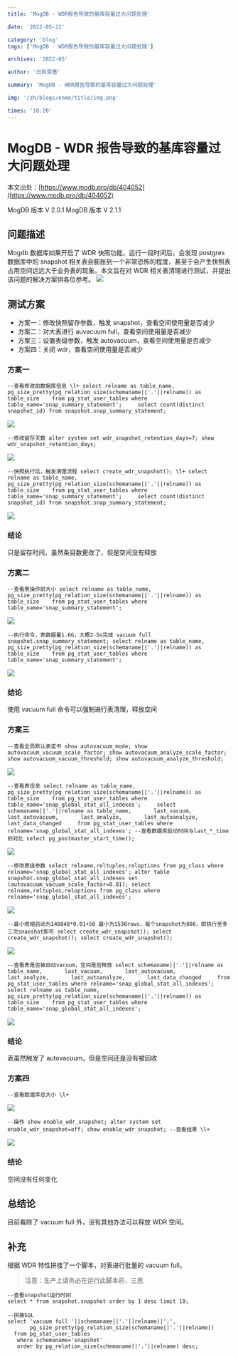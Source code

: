 ```yaml
---
title: 'MogDB - WDR报告导致的基库容量过大问题处理'

date: '2022-05-23'

category: 'blog'
tags: ['MogDB - WDR报告导致的基库容量过大问题处理']

archives: '2022-05'

author: '云和恩墨'

summary: 'MogDB - WDR报告导致的基库容量过大问题处理'

img: '/zh/blogs/enmo/title/img.png'

times: '10:20'
---
```


# MogDB - WDR 报告导致的基库容量过大问题处理

本文出处：[https://www.modb.pro/db/404052](https://www.modb.pro/db/404052)

MogDB 版本 V 2.0.1
MogDB 版本 V 2.1.1

## 问题描述

Mogdb 数据库如果开启了 WDR 快照功能，运行一段时间后，会发现 postgres 数据库中的 snapshot 相关表会膨胀到一个非常恐怖的程度，甚至于会产生快照表占用空间远远大于业务表的现象。本文旨在对 WDR 相关表清理进行测试，并提出该问题的解决方案供各位参考。
<img src='./images/20220518-b77a1bbe-f63b-43f9-aa4f-560332e3134f.png'>

## 测试方案

- 方案一：修改快照留存参数，触发 snapshot，查看空间使用量是否减少
- 方案二：对大表进行 auvacuum full，查看空间使用量是否减少
- 方案三：设置表级参数，触发 autovacuum，查看空间使用量是否减少
- 方案四：关闭 wdr，查看空间使用量是否减少

### 方案一

```
--查看修改前数据库信息 \l+ select relname as table_name,       pg_size_pretty(pg_relation_size(schemaname||'.'||relname)) as table_size    from pg_stat_user_tables where table_name='snap_summary_statement';     select count(distinct snapshot_id) from snapshot.snap_summary_statement;
```

<img src='./images/20220518-741b47e6-f960-4910-8dbf-9c92e24119b9.png'>

```
--修改留存天数 alter system set wdr_snapshot_retention_days=7; show wdr_snapshot_retention_days;
```

<img src='./images/20220518-d68d0f65-eaed-4f68-9d2f-201188f7e81c.png'>

```
--快照执行后，触发清理流程 select create_wdr_snapshot(); \l+ select relname as table_name,       pg_size_pretty(pg_relation_size(schemaname||'.'||relname)) as table_size    from pg_stat_user_tables where table_name='snap_summary_statement';     select count(distinct snapshot_id) from snapshot.snap_summary_statement;
```

<img src='./images/20220518-f8df7146-e559-4c5a-a2fe-3e58b7d9ea57.png'>

### 结论

只是留存时间，虽然条目数更改了，但是空间没有释放

### 方案二

```
--查看表操作前大小 select relname as table_name,       pg_size_pretty(pg_relation_size(schemaname||'.'||relname)) as table_size    from pg_stat_user_tables where table_name='snap_summary_statement';
```

<img src='./images/20220518-2e7bcd1a-c92f-4572-a54f-04c0513ffd85.png'>

```
--执行命令，表数据量1.6G，大概2-5s完成 vacuum full snapshot.snap_summary_statement; select relname as table_name,       pg_size_pretty(pg_relation_size(schemaname||'.'||relname)) as table_size    from pg_stat_user_tables where table_name='snap_summary_statement';
```

<img src='./images/20220518-6c5a296f-4855-4e01-8743-1c51d2fb0868.png'>

### 结论

使用 vacuum full 命令可以强制进行表清理，释放空间

### 方案三

```
--查看全局默认承诺书 show autovacuum_mode; show autovacuum_vacuum_scale_factor; show autovacuum_analyze_scale_factor; show autovacuum_vacuum_threshold; show autovacuum_analyze_threshold;
```

<img src='./images/20220518-8eb846dc-d252-4bab-b4eb-bda5a45c656f.png'>

```
--查看表信息 select relname as table_name,       pg_size_pretty(pg_relation_size(schemaname||'.'||relname)) as table_size    from pg_stat_user_tables where table_name='snap_global_stat_all_indexes';     select schemaname||'.'||relname as table_name,       last_vacuum,       last_autovacuum,       last_analyze,       last_autoanalyze,       last_data_changed     from pg_stat_user_tables where relname='snap_global_stat_all_indexes'; --查看数据库启动时间与last_*_time的对比 select pg_postmaster_start_time();
```

<img src='./images/20220518-f28e33c0-4175-4b6f-b2c2-cb2583b79af7.png'>

```
--修改表级参数 select relname,reltuples,reloptions from pg_class where relname='snap_global_stat_all_indexes'; alter table snapshot.snap_global_stat_all_indexes set  (autovacuum_vacuum_scale_factor=0.01); select relname,reltuples,reloptions from pg_class where relname='snap_global_stat_all_indexes';
```

<img src='./images/20220518-7e658fa0-b542-4c47-b7c8-be30a52c4aca.png'>

```
--最小收缩启动为148848*0.01+50 最小为1538rows，每个snapshot为886，即执行至多三次snaoshot即可 select create_wdr_snapshot(); select create_wdr_snapshot(); select create_wdr_snapshot();
```

<img src='./images/20220518-8ba64827-c58d-4df3-b342-7488fa39c3b2.png'>

```
--查看表是否被自动vacuum，空间是否释放 select schemaname||'.'||relname as table_name,       last_vacuum,       last_autovacuum,       last_analyze,       last_autoanalyze,       last_data_changed     from pg_stat_user_tables where relname='snap_global_stat_all_indexes'; select relname as table_name,       pg_size_pretty(pg_relation_size(schemaname||'.'||relname)) as table_size    from pg_stat_user_tables where table_name='snap_global_stat_all_indexes';
```

<img src='./images/20220518-07402bf6-0dc1-433c-9fbf-9f911f998505.png'>

### 结论

表虽然触发了 autovacuum，但是空间还是没有被回收

### 方案四

```
--查看数据库总大小 \l+
```

<img src='./images/20220518-be8f3d19-80e5-4663-b49f-15a7b85c69ba.png'>

```
--操作 show enable_wdr_snapshot; alter system set enable_wdr_snapshot=off; show enable_wdr_snapshot; --查看结果 \l+
```

<img src='./images/20220518-dee8b3ef-5c76-429e-894f-0abcb9b48152.png'>

### 结论

空间没有任何变化

## 总结论

目前看除了 vacuum full 外，没有其他办法可以释放 WDR 空间。

## 补充

根据 WDR 特性拼接了一个脚本，对表进行批量的 vacuum full。

> 注意：生产上请务必在运行此脚本前，三思

```
--查看snapshot运行时间
select * from snapshot.snapshot order by 1 desc limit 10;

--拼接SQL
select 'vacuum full '||schemaname||'.'||relname||';',
       pg_size_pretty(pg_relation_size(schemaname||'.'||relname))
  from pg_stat_user_tables
   where schemaname='snapshot'
   order by pg_relation_size(schemaname||'.'||relname) desc;
```
